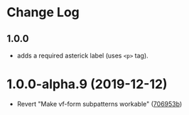 # Change Log

## 1.0.0

- adds a required asterick label (uses `<p>` tag).

# 1.0.0-alpha.9 (2019-12-12)

* Revert "Make vf-form subpatterns workable" ([706953b](https://github.com/visual-framework/vf-core/commit/706953b6fcfbbd1965d17b2ca082432af90ab752))

